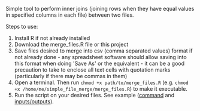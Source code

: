 Simple tool to perform inner joins (joining rows when they have equal values in specified columns in each file) between two files.

Steps to use:
  1. Install R if not already installed
  2. Download the merge_files.R file or this project
  3. Save files desired to merge into csv (comma separated values) format if not already done
    - any spreadsheet software should allow saving into this format when doing 'Save As' or the equivalent
    - it can be a good precaution to take to enclose all text cells with quotation marks (particularly if there may be commas in them)
  4. Open a terminal. Then run `chmod +x path/to/merge_files.R` (e.g. `chmod +x /home/me/simple_file_merge/merge_files.R`) to make it executable.
  5. Run the script on your desired files. See example ([command](./example/run_examples.sh) and [inputs/outputs](./example/)).
